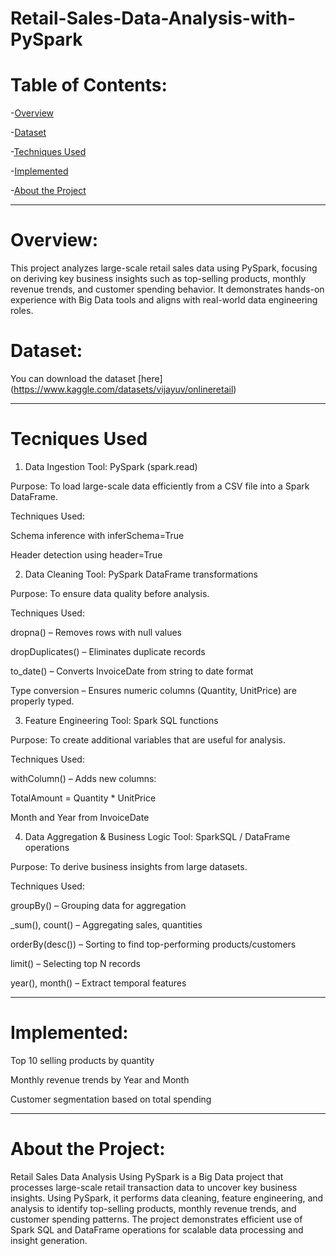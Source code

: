# Retail-Sales-Data-Analysis-with-PySpark


# Table of Contents:
-[Overview](#Overview)

-[Dataset](#Dataset)

-[Techniques Used](#Techniiques-Used)

-[Implemented](#Implemented)

-[About the Project](#AbouttheProject)

* * *

# Overview:
This project analyzes large-scale retail sales data using PySpark, focusing on deriving key business insights such as top-selling products, monthly revenue trends, and customer spending behavior. It demonstrates hands-on experience with Big Data tools and aligns with real-world data engineering roles.

# Dataset:
You can download the dataset [here] (https://www.kaggle.com/datasets/vijayuv/onlineretail)

* * *

# Tecniques Used

1. Data Ingestion
Tool: PySpark (spark.read)

Purpose: To load large-scale data efficiently from a CSV file into a Spark DataFrame.

Techniques Used:

Schema inference with inferSchema=True

Header detection using header=True


 2. Data Cleaning
Tool: PySpark DataFrame transformations

Purpose: To ensure data quality before analysis.

Techniques Used:

dropna() – Removes rows with null values

dropDuplicates() – Eliminates duplicate records

to_date() – Converts InvoiceDate from string to date format

Type conversion – Ensures numeric columns (Quantity, UnitPrice) are properly typed.


3. Feature Engineering
Tool: Spark SQL functions

Purpose: To create additional variables that are useful for analysis.

Techniques Used:

withColumn() – Adds new columns:

TotalAmount = Quantity * UnitPrice

Month and Year from InvoiceDate


4. Data Aggregation & Business Logic
Tool: SparkSQL / DataFrame operations

Purpose: To derive business insights from large datasets.

Techniques Used:

groupBy() – Grouping data for aggregation

_sum(), count() – Aggregating sales, quantities

orderBy(desc()) – Sorting to find top-performing products/customers

limit() – Selecting top N records

year(), month() – Extract temporal features


* * *

# Implemented:

Top 10 selling products by quantity

Monthly revenue trends by Year and Month

Customer segmentation based on total spending

* * *

# About the Project:
Retail Sales Data Analysis Using PySpark is a Big Data project that processes large-scale retail transaction data to uncover key business insights. Using PySpark, it performs data cleaning, feature engineering, and analysis to identify top-selling products, monthly revenue trends, and customer spending patterns. The project demonstrates efficient use of Spark SQL and DataFrame operations for scalable data processing and insight generation.



